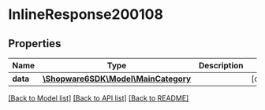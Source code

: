 # InlineResponse200108

## Properties
Name | Type | Description | Notes
------------ | ------------- | ------------- | -------------
**data** | [**\Shopware6SDK\Model\MainCategory**](MainCategory.md) |  | [optional] 

[[Back to Model list]](../../README.md#documentation-for-models) [[Back to API list]](../../README.md#documentation-for-api-endpoints) [[Back to README]](../../README.md)

